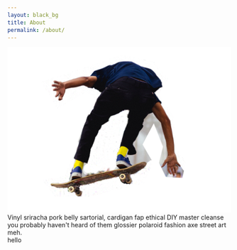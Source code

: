 ```yaml
---
layout: black_bg
title: About
permalink: /about/
---
```


<div class="nt-slider_about">
	<div class="slide">
		<div class="nt-slider_img">
			<img src="/img/kid.png" />
		</div>
		<div class="nt-slider_text">Vinyl sriracha pork belly sartorial, cardigan fap ethical DIY master cleanse you probably haven't heard of them glossier polaroid fashion axe street art meh.</div>
		<div class=""></div>
	</div>
	<div class="slide">
		hello
	</div>
</div>